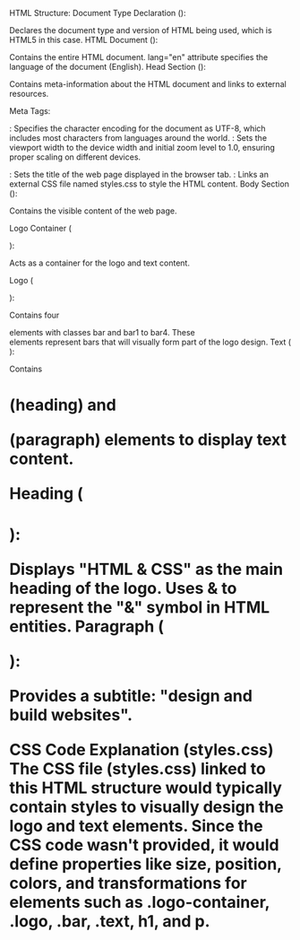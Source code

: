 HTML Structure:
Document Type Declaration (<!DOCTYPE html>):

Declares the document type and version of HTML being used, which is HTML5 in this case.
HTML Document (<html lang="en">):

Contains the entire HTML document.
lang="en" attribute specifies the language of the document (English).
Head Section (<head>):

Contains meta-information about the HTML document and links to external resources.

Meta Tags:

<meta charset="UTF-8" />: Specifies the character encoding for the document as UTF-8, which includes most characters from languages around the world.
<meta name="viewport" content="width=device-width, initial-scale=1.0" />: Sets the viewport width to the device width and initial zoom level to 1.0, ensuring proper scaling on different devices.
<title>HTML & CSS Logo</title>: Sets the title of the web page displayed in the browser tab.
<link rel="stylesheet" href="styles.css" />: Links an external CSS file named styles.css to style the HTML content.
Body Section (<body>):

Contains the visible content of the web page.

Logo Container (<div class="logo-container">):

Acts as a container for the logo and text content.

Logo (<div class="logo">):

Contains four <div> elements with classes bar and bar1 to bar4.
These <div> elements represent bars that will visually form part of the logo design.
Text (<div class="text">):

Contains <h1> (heading) and <p> (paragraph) elements to display text content.

Heading (<h1>):

Displays "HTML & CSS" as the main heading of the logo.
Uses &amp; to represent the "&" symbol in HTML entities.
Paragraph (<p>):

Provides a subtitle: "design and build websites".


CSS Code Explanation (styles.css)
The CSS file (styles.css) linked to this HTML structure would typically contain styles to visually design the logo and text elements. Since the CSS code wasn't provided, it would define properties like size, position, colors, and transformations for elements such as .logo-container, .logo, .bar, .text, h1, and p.
